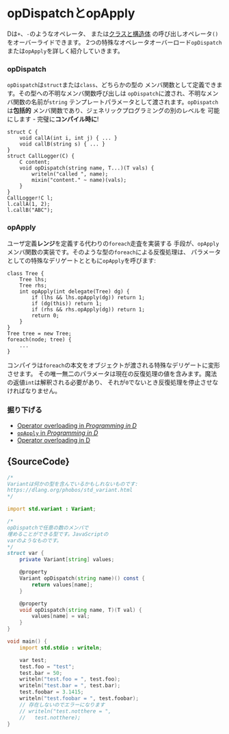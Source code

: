 # opDispatchとopApply

Dは`+`、`-`のようなオペレータ、
または[クラスと構造体](https://dlang.org/spec/operatoroverloading.html)
の呼び出しオペレータ`()`をオーバーライドできます。
2つの特殊なオペレータオーバーロード`opDispatch`
または`opApply`を詳しく紹介していきます。

### opDispatch

`opDispatch`は`struct`または`class`、どちらかの型の
メンバ関数として定義できます。その型への不明なメンバ関数呼び出しは
`opDispatch`に渡され、不明なメンバ関数の名前が`string`
テンプレートパラメータとして渡されます。`opDispatch`は**包括的**
メンバ関数であり、ジェネリックプログラミングの別のレベルを
可能にします - 完璧に**コンパイル時に**!

    struct C {
        void callA(int i, int j) { ... }
        void callB(string s) { ... }
    }
    struct CallLogger(C) {
        C content;
        void opDispatch(string name, T...)(T vals) {
            writeln("called ", name);
            mixin("content." ~ name)(vals);
        }
    }
    CallLogger!C l;
    l.callA(1, 2);
    l.callB("ABC");

### opApply

ユーザ定義**レンジ**を定義する代わりの`foreach`走査を実装する
手段が、`opApply`メンバ関数の実装です。そのような型の`foreach`による反復処理は、
パラメータとしての特殊なデリゲートとともに`opApply`を呼びます:

    class Tree {
        Tree lhs;
        Tree rhs;
        int opApply(int delegate(Tree) dg) {
            if (lhs && lhs.opApply(dg)) return 1;
            if (dg(this)) return 1;
            if (rhs && rhs.opApply(dg)) return 1;
            return 0;
        }
    }
    Tree tree = new Tree;
    foreach(node; tree) {
        ...
    }

コンパイラは`foreach`の本文をオブジェクトが渡される特殊なデリゲートに変形させます。
その唯一無二のパラメータは現在の反復処理の値を含みます。魔法の返値`int`は解釈される必要があり、
それが`0`でないとき反復処理を停止させなければなりません。

### 掘り下げる

- [Operator overloading in _Programming in D_](http://ddili.org/ders/d.en/operator_overloading.html)
- [`opApply` in _Programming in D_](http://ddili.org/ders/d.en/foreach_opapply.html)
- [Operator overloading in D](https://dlang.org/spec/operatoroverloading.html)

## {SourceCode}

```d
/*
Variantは何かの型を含んでいるかもしれないものです:
https://dlang.org/phobos/std_variant.html
*/

import std.variant : Variant;

/*
opDispatchで任意の数のメンバで
埋めることができる型です。JavaScriptの
varのようなものです。
*/
struct var {
    private Variant[string] values;

    @property
    Variant opDispatch(string name)() const {
        return values[name];
    }

    @property
    void opDispatch(string name, T)(T val) {
        values[name] = val;
    }
}

void main() {
    import std.stdio : writeln;

    var test;
    test.foo = "test";
    test.bar = 50;
    writeln("test.foo = ", test.foo);
    writeln("test.bar = ", test.bar);
    test.foobar = 3.1415;
    writeln("test.foobar = ", test.foobar);
    // 存在しないのでエラーになります
    // writeln("test.notthere = ",
    //   test.notthere);
}
```
